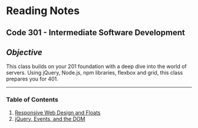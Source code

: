 # Reading Notes

## **Code 301 - Intermediate Software Development**

## **_Objective_**

This class builds on your 201 foundation with a deep dive into the world of servers. Using jQuery, Node.js, npm libraries, flexbox and grid, this class prepares you for 401.

---

### **Table of Contents**

1. [Responsive Web Design and Floats](01-read-smacss-and-responsive-web-design.md)
2. [jQuery, Events, and the DOM](02-jquery-events-dom.md)